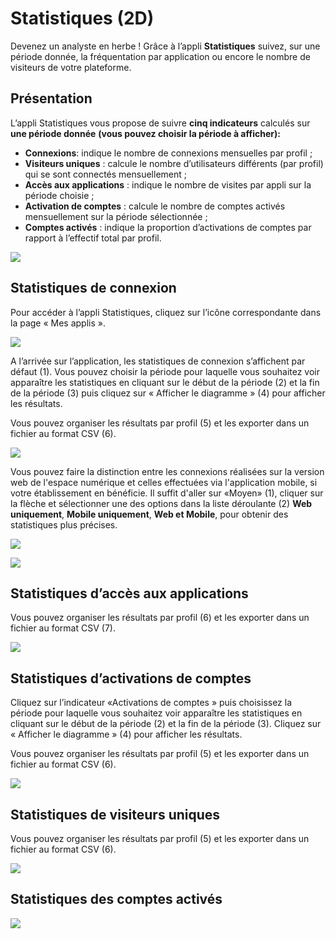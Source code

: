 # Statistiques (2D)

Devenez un analyste en herbe ! Grâce à l’appli **Statistiques** suivez, sur une période donnée, la fréquentation par application ou encore le nombre de visiteurs de votre plateforme.

## Présentation

L’appli Statistiques vous propose de suivre **cinq indicateurs** calculés sur **une période donnée** **(vous pouvez choisir la période à afficher):**

* **Connexions**: indique le nombre de connexions mensuelles par profil ;
* **Visiteurs uniques** : calcule le nombre d’utilisateurs différents (par profil) qui se sont connectés mensuellement ;
* **Accès aux applications** : indique le nombre de visites par appli sur la période choisie ;
* **Activation de comptes** : calcule le nombre de comptes activés mensuellement sur la période sélectionnée ;
* **Comptes activés** : indique la proportion d’activations de comptes par rapport à l’effectif total par profil.

![](<.gitbook/assets/stat-presentation-1024x372-1-1-1 (1) (1).png>)

## Statistiques de connexion

Pour accéder à l’appli Statistiques, cliquez sur l’icône correspondante dans la page « Mes applis ».

![](<.gitbook/assets/s2-2-1 (2).png>)

A l’arrivée sur l’application, les statistiques de connexion s’affichent par défaut (1). Vous pouvez choisir la période pour laquelle vous souhaitez voir apparaître les statistiques en cliquant sur le début de la période (2) et la fin de la période (3) puis cliquez sur « Afficher le diagramme » (4) pour afficher les résultats.

Vous pouvez organiser les résultats par profil (5) et les exporter dans un fichier au format CSV (6).

![](<.gitbook/assets/stat-21-1024x442-4-1 (1) (1).png>)

Vous pouvez faire la distinction entre les connexions réalisées sur la version web de l'espace numérique et celles effectuées via l'application mobile, si votre établissement en bénéficie. Il suffit d'aller sur «Moyen» (1), cliquer sur la flèche et sélectionner une des options dans la liste déroulante (2) **Web uniquement**, **Mobile uniquement**, **Web et Mobile**, pour obtenir des statistiques plus précises.

![](<.gitbook/assets/image (49).png>)

![](<.gitbook/assets/image (62).png>)

## Statistiques d’accès aux applications

Vous pouvez organiser les résultats par profil (6) et les exporter dans un fichier au format CSV (7).

![](<.gitbook/assets/stat-3-1024x443-4 (1) (1).png>)

## Statistiques d’activations de comptes

Cliquez sur l’indicateur «Activations de comptes » puis choisissez la période pour laquelle vous souhaitez voir apparaître les statistiques en cliquant sur le début de la période (2) et la fin de la période (3). Cliquez sur « Afficher le diagramme » (4) pour afficher les résultats.

Vous pouvez organiser les résultats par profil (5) et les exporter dans un fichier au format CSV (6).

![](<.gitbook/assets/stat-4-1024x442-1-1 (2).png>)

## Statistiques de visiteurs uniques

Vous pouvez organiser les résultats par profil (5) et les exporter dans un fichier au format CSV (6).

![](<.gitbook/assets/stat-5-1024x441-4 (1) (1).png>)

## Statistiques des comptes activés

![](<.gitbook/assets/stat-61-1 (2).png>)
